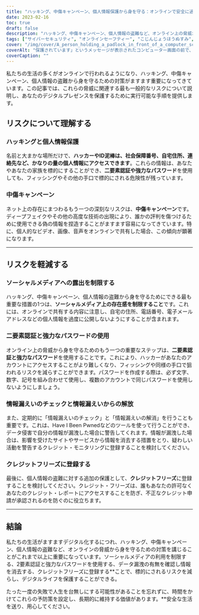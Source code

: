 ```yaml
---
title: "ハッキング、中傷キャンペーン、個人情報保護から身を守る：オンラインで安全に過ごすためのヒント"
date: 2023-02-16
toc: true
draft: false
description: "ハッキング、中傷キャンペーン、個人情報の盗難など、オンライン上の脅威から身を守るためのヒントをご紹介しています。"
tags: ["サイバーセキュリティ", "オンラインセーフティー", "こじんじょうほうぬすみ", "ハッキング", "ちゅうしゃうんどう", "ソーシャル・メディア", "暗証番号", "二要素認証", "クレジットフリーズ"]
cover: "/img/cover/A_person_holding_a_padlock_in_front_of_a_computer_screen.png"
coverAlt: "保護されています」というメッセージが表示されたコンピューター画面の前で、南京錠を持っている人"
coverCaption: ""
---
```


私たちの生活の多くがオンラインで行われるようになり、ハッキング、中傷キャンペーン、個人情報の盗難から身を守るための対策がますます重要になってきています。この記事では、これらの脅威に関連する最も一般的なリスクについて説明し、あなたのデジタルプレゼンスを保護するために実行可能な手順を提供します。

## リスクについて理解する

### ハッキングと個人情報保護

名前と大まかな場所だけで、**ハッカーやID泥棒は、社会保障番号、自宅住所、連絡先など、かなりの量の個人情報にアクセスできます**。これらの情報は、あなたやあなたの家族を標的にすることができ、**二要素認証や強力なパスワード**を使用しても、フィッシングやその他の手口で標的にされる危険性が残っています。

### 中傷キャンペーン

ネット上の存在にまつわるもう一つの深刻なリスクは、**中傷キャンペーン**です。ディープフェイクやその他の高度な技術の出現により、誰かの評判を傷つけるために使用できる偽の情報を捏造することがますます容易になってきています。特に、個人的なビデオ、画像、音声をオンラインで共有した場合、この傾向が顕著になります。

__________

## リスクを軽減する

### ソーシャルメディアへの露出を制限する

ハッキング、中傷キャンペーン、個人情報の盗難から身を守るためにできる最も重要な措置の1つは、**ソーシャルメディア上の存在感を制限すること**です。これには、オンラインで共有する内容に注意し、自宅の住所、電話番号、電子メールアドレスなどの個人情報を過度に公開しないようにすることが含まれます。

### 二要素認証と強力なパスワードの使用

オンライン上の脅威から身を守るためのもう一つの重要なステップは、**二要素認証と強力なパスワード**を使用することです。これにより、ハッカーがあなたのアカウントにアクセスすることがより難しくなり、フィッシングや同様の手口で狙われるリスクを減らすことができます。パスワードを作成する際は、必ず文字、数字、記号を組み合わせて使用し、複数のアカウントで同じパスワードを使用しないようにしましょう。

### 情報漏えいのチェックと情報漏えいからの解放

また、定期的に「情報漏えいのチェック」と「情報漏えいの解消」を行うことも重要です。これは、Have I Been Pwnedなどのツールを使って行うことができ、データ侵害で自分の情報が漏洩した場合に警告してくれます。情報が漏洩した場合は、影響を受けたサイトやサービスから情報を消去する措置をとり、疑わしい活動を警告するクレジット・モニタリングに登録することを検討してください。

### クレジットフリーズに登録する

最後に、個人情報の盗難に対する追加の保護として、**クレジットフリーズ**に登録することを検討してください。クレジット・フリーズは、誰もあなたの許可なくあなたのクレジット・レポートにアクセスすることを防ぎ、不正なクレジット申請が承認されるのを防ぐのに役立ちます。

__________

## 結論

私たちの生活がますますデジタル化するにつれ、ハッキング、中傷キャンペーン、個人情報の盗難など、オンラインの脅威から身を守るための対策を講じることがこれまで以上に重要になっています。ソーシャルメディアの利用を制限する、2要素認証と強力なパスワードを使用する、データ漏洩の有無を確認し情報を消去する、クレジットフリーズに登録する**ことで、標的にされるリスクを減らし、デジタルライフを保護することができる。

たった一度の失敗で人生を台無しにする可能性があることを忘れずに、時間をかけてこれらの予防策を設定し、長期的に維持する価値があります。**安全な生活を送り、用心してください。
